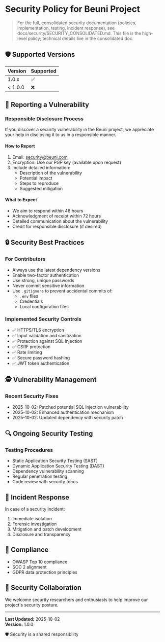 # Security Policy for Beuni Project

> For the full, consolidated security documentation (policies, implementation, testing, incident response), see docs/security/SECURITY_CONSOLIDATED.md. This file is the high-level policy; technical details live in the consolidated doc.

## 🛡 Supported Versions

| Version | Supported          |
|---------|-------------------|
| 1.0.x   | :white_check_mark:|
| < 1.0.0 | :x:               |

## 🚨 Reporting a Vulnerability

### Responsible Disclosure Process

If you discover a security vulnerability in the Beuni project, we appreciate your help in disclosing it to us in a responsible manner.

#### How to Report
1. Email: security@beuni.com
2. Encryption: Use our PGP key (available upon request)
3. Include detailed information:
   - Description of the vulnerability
   - Potential impact
   - Steps to reproduce
   - Suggested mitigation

#### What to Expect
- We aim to respond within 48 hours
- Acknowledgment of receipt within 72 hours
- Detailed communication about the vulnerability
- Credit for responsible disclosure (if desired)

## 🔒 Security Best Practices

### For Contributors
- Always use the latest dependency versions
- Enable two-factor authentication
- Use strong, unique passwords
- Never commit sensitive information
- Use `.gitignore` to prevent accidental commits of:
  - `.env` files
  - Credentials
  - Local configuration files

### Implemented Security Controls
- ✅ HTTPS/TLS encryption
- ✅ Input validation and sanitization
- ✅ Protection against SQL Injection
- ✅ CSRF protection
- ✅ Rate limiting
- ✅ Secure password hashing
- ✅ JWT token authentication

## 🕵️ Vulnerability Management

### Recent Security Fixes
- 2025-10-02: Patched potential SQL Injection vulnerability
- 2025-10-02: Enhanced authentication mechanism
- 2025-10-02: Updated dependency with security patch

## 🔍 Ongoing Security Testing

### Testing Procedures
- Static Application Security Testing (SAST)
- Dynamic Application Security Testing (DAST)
- Dependency vulnerability scanning
- Regular penetration testing
- Code review with security focus

## 🚧 Incident Response

In case of a security incident:
1. Immediate isolation
2. Forensic investigation
3. Mitigation and patch development
4. Disclosure and transparency

## 📜 Compliance

- OWASP Top 10 compliance
- SOC 2 alignment
- GDPR data protection principles

## 🤝 Security Collaboration

We welcome security researchers and enthusiasts to help improve our project's security posture.

---

**Last Updated:** 2025-10-02  
**Version:** 1.0.0

🛡️ Security is a shared responsibility
